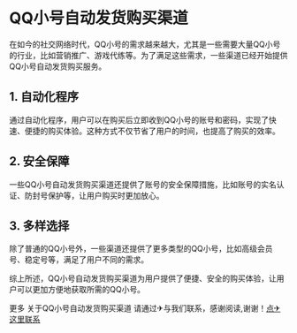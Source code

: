 # QQ小号自动发货购买渠道

在如今的社交网络时代，QQ小号的需求越来越大，尤其是一些需要大量QQ小号的行业，比如营销推广、游戏代练等。为了满足这些需求，一些渠道已经开始提供QQ小号自动发货购买服务。

## 1. 自动化程序

通过自动化程序，用户可以在购买后立即收到QQ小号的账号和密码，实现了快速、便捷的购买体验。这种方式不仅节省了用户的时间，也提高了购买的效率。

## 2. 安全保障

一些QQ小号自动发货购买渠道还提供了账号的安全保障措施，比如账号的实名认证、防封号保护等，让用户购买时更加放心。

## 3. 多样选择

除了普通的QQ小号外，一些渠道还提供了更多类型的QQ小号，比如高级会员号、稳定号等，满足了用户不同的需求。

综上所述，QQ小号自动发货购买渠道为用户提供了便捷、安全的购买体验，让用户可以更加方便地获取所需的QQ小号。

更多 关于QQ小号自动发货购买渠道 请通过✈与我们联系，感谢阅读,谢谢！[点✈这里联系](https://ads.k02.cc)